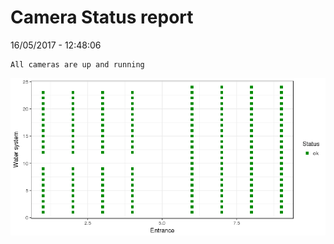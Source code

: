 Camera Status report
================
16/05/2017 - 12:48:06

    All cameras are up and running

![](camreport_files/figure-markdown_github/unnamed-chunk-2-1.png)
